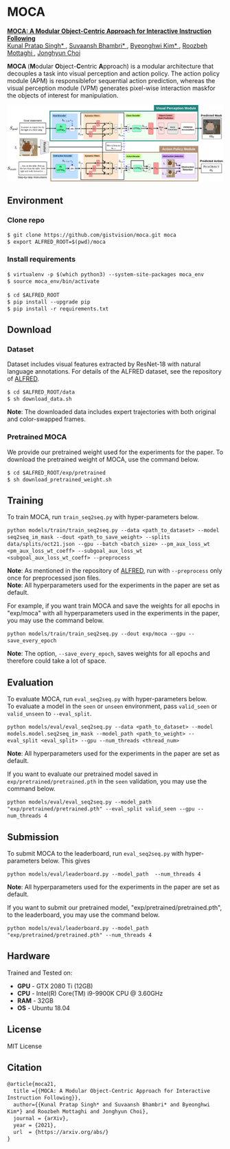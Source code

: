 # MOCA
<a href=""> <b> MOCA: A Modular Object-Centric Approach for Interactive Instruction Following </b> </a>
<br>
<a href=""> Kunal Pratap Singh* </a>,
<a href=""> Suvaansh Bhambri* </a>,
<a href=""> Byeonghwi Kim* </a>,
<a href="http://roozbehm.info/"> Roozbeh Mottaghi </a>,
<a href="http://ppolon.github.io/"> Jonghyun Choi </a>

<b> MOCA </b> (<b>M</b>odular <b>O</b>bject-<b>C</b>entric <b>A</b>pproach) is a modular architecture that decouples a task into visual perception and action policy.
The action policy module (APM) is responsiblefor sequential action prediction, whereas the visual perception module (VPM) generates pixel-wise interaction maskfor the objects of interest for manipulation.

<img src="media/moca.png" alt="MOCA">


## Environment
### Clone repo
```
$ git clone https://github.com/gistvision/moca.git moca
$ export ALFRED_ROOT=$(pwd)/moca
```

### Install requirements
```
$ virtualenv -p $(which python3) --system-site-packages moca_env
$ source moca_env/bin/activate

$ cd $ALFRED_ROOT
$ pip install --upgrade pip
$ pip install -r requirements.txt
```


## Download
### Dataset
Dataset includes visual features extracted by ResNet-18 with natural language annotations.
For details of the ALFRED dataset, see the repository of <a href="https://github.com/askforalfred/alfred">ALFRED</a>.
```
$ cd $ALFRED_ROOT/data
$ sh download_data.sh
```
**Note**: The downloaded data includes expert trajectories with both original and color-swapped frames.

### Pretrained MOCA
We provide our pretrained weight used for the experiments for the paper.
To download the pretrained weight of MOCA, use the command below.
```
$ cd $ALFRED_ROOT/exp/pretrained
$ sh download_pretrained_weight.sh
```


## Training
To train MOCA, run `train_seq2seq.py` with hyper-parameters below. <br>
```
python models/train/train_seq2seq.py --data <path_to_dataset> --model seq2seq_im_mask --dout <path_to_save_weight> --splits data/splits/oct21.json --gpu --batch <batch_size> --pm_aux_loss_wt <pm_aux_loss_wt_coeff> --subgoal_aux_loss_wt <subgoal_aux_loss_wt_coeff> --preprocess
```
**Note**: As mentioned in the repository of <a href="https://github.com/askforalfred/alfred/tree/master/models">ALFRED</a>, run with `--preprocess` only once for preprocessed json files. <br>
**Note**: All hyperparameters used for the experiments in the paper are set as default.

For example, if you want train MOCA and save the weights for all epochs in "exp/moca" with all hyperparameters used in the experiments in the paper, you may use the command below. <br>
```
python models/train/train_seq2seq.py --dout exp/moca --gpu --save_every_epoch
```
**Note**: The option, `--save_every_epoch`, saves weights for all epochs and therefore could take a lot of space.


## Evaluation
To evaluate MOCA, run `eval_seq2seq.py` with hyper-parameters below. <br>
To evaluate a model in the `seen` or `unseen` environment, pass `valid_seen` or `valid_unseen` to `--eval_split`.
```
python models/eval/eval_seq2seq.py --data <path_to_dataset> --model models.model.seq2seq_im_mask --model_path <path_to_weight> --eval_split <eval_split> --gpu --num_threads <thread_num>
```
**Note**: All hyperparameters used for the experiments in the paper are set as default.

If you want to evaluate our pretrained model saved in `exp/pretrained/pretrained.pth` in the `seen` validation, you may use the command below.
```
python models/eval/eval_seq2seq.py --model_path "exp/pretrained/pretrained.pth" --eval_split valid_seen --gpu --num_threads 4
```


## Submission
To submit MOCA to the leaderboard, run `eval_seq2seq.py` with hyper-parameters below.
This gives 
```
python models/eval/leaderboard.py --model_path  --num_threads 4
```
**Note**: All hyperparameters used for the experiments in the paper are set as default.

If you want to submit our pretrained model, "exp/pretrained/pretrained.pth", to the leaderboard, you may use the command below.
```
python models/eval/leaderboard.py --model_path "exp/pretrained/pretrained.pth" --num_threads 4
```


## Hardware 
Trained and Tested on:
- **GPU** - GTX 2080 Ti (12GB)
- **CPU** - Intel(R) Core(TM) i9-9900K CPU @ 3.60GHz
- **RAM** - 32GB
- **OS** - Ubuntu 18.04


## License
MIT License


## Citation
```
@article{moca21,
  title ={{MOCA: A Modular Object-Centric Approach for Interactive Instruction Following}},
  author={{Kunal Pratap Singh* and Suvaansh Bhambri* and Byeonghwi Kim*} and Roozbeh Mottaghi and Jonghyun Choi},
  journal = {arXiv},
  year = {2021},
  url  = {https://arxiv.org/abs/}
}
```
